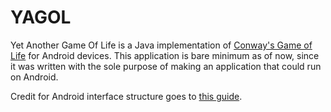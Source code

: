 # YAGOL
Yet Another Game Of Life is a Java implementation of [Conway's Game of Life](https://en.wikipedia.org/wiki/Conway%27s_Game_of_Life) for Android devices. 
This application is bare minimum as of now, since it was written with the sole purpose of making an application that could run on Android.

Credit for Android interface structure goes to [this guide](https://dzone.com/articles/recreate-the-conways-game-of-life-on-android).
